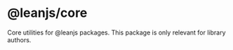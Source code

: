 # @leanjs/core

Core utilities for @leanjs packages. This package is only relevant for library authors.
